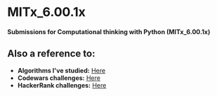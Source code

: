 # MITx_6.00.1x

#### Submissions for Computational thinking with Python (MITx_6.00.1x)

## Also a reference to:

- **Algorithms I've studied:** [Here](https://github.com/369geofreeman/MITx_6.00.1x/tree/master/algos/search)
- **Codewars challenges:** [Here](https://github.com/369geofreeman/MITx_6.00.1x/tree/master/codewars)
- **HackerRank challenges:** [Here](https://github.com/369geofreeman/MITx_6.00.1x/tree/master/HackerRank)


